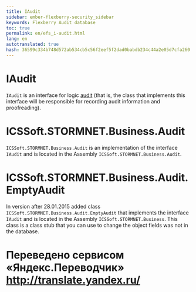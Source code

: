 ```yaml
--- 
title: IAudit 
sidebar: ember-flexberry-security_sidebar 
keywords: Flexberry Audit database 
toc: true 
permalink: en/efs_i-audit.html 
lang: en 
autotranslated: true 
hash: 36599c334b748d572ab534cb5c56f2eef5f2dad0babdb234c44a2e05d7cfa260 
--- 
```


# IAudit 
`IAudit` is an interface for logic [audit](fa_audit-web.html) (that is, the class that implements this interface will be responsible for recording audit information and proofreading). 

# ICSSoft.STORMNET.Business.Audit 
`ICSSoft.STORMNET.Business.Audit` is an implementation of the interface `IAudit` and is located in the Assembly `ICSSoft.STORMNET.Business.Audit`. 

# ICSSoft.STORMNET.Business.Audit.EmptyAudit 
In version after 28.01.2015 added class `ICSSoft.STORMNET.Business.Audit.EmptyAudit` that implements the interface `IAudit` and is located in the Assembly `ICSSoft.STORMNET.Business`. This class is a class stub that you can use to change the object fields was not in the database. 



 # Переведено сервисом «Яндекс.Переводчик» http://translate.yandex.ru/